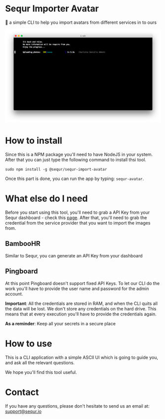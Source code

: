 # Sequr Importer Avatar

👤 a simple CLI to help you import avatars from different services in to ours

<div align="center">
	<img src="https://raw.githubusercontent.com/sequr/sequr-import-avatar/master/resources/screen_shot.png">
</div>

# How to install

Since this is a NPM package you'll need to have NodeJS in your system. After that you can just type the following command to install thsi tool.

```
sudo npm install -g @sequr/sequr-import-avatar
```

Once this part is done, you can run the app by typing: `sequr-avatar`.

# What else do I need

Before you start using this tool, you'll need to  grab a API Key from your Sequr dashboard - check this [page](https://access.sequr.io/settings/api-token). After that, you'll need to grab the credential from the service provider that you want to import the images from.

## BambooHR

Similar to Sequr, you can generate an API Key from your dashboard

## Pingboard

At this point Pingboard doesn't support fixed API Keys. To let our CLI do the work you'll have to provide the user name and password for the admin account.

**Important**: All the credentials are stored in RAM, and when the CLI quits all the data will be lost. We don't store any credentials on the hard drive. This means that at every execution you'll have to provide the credentials again.

**As a reminder**: Keep all your secrets in a secure place

# How to use

This is a CLI application with a simple ASCII UI which is going to guide you, and ask all the relevant questions.

We hope you'll find this tool useful.

# Contact

If you have any questions, please don't hesitate to send us an email at: support@sequr.io
